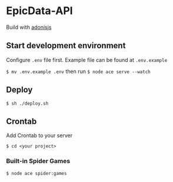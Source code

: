 # EpicData-API

Build with [adonisjs](https://adonisjs.com)

## Start development environment

Configure `.env` file first.
Example file can be found at `.env.example`

`$ mv .env.example .env`
then run `$ node ace serve --watch`

## Deploy

`$ sh ./deploy.sh`

## Crontab

Add Crontab to your server

```shell
$ cd <your project>
```

### Built-in Spider Games

```shell
$ node ace spider:games
```
